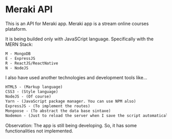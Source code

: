 # Meraki API

This is an API for Meraki app.
Meraki app is a stream online courses plataform.

It is being builded only with JavaSCript language.
Specifically with the MERN Stack:
```html
M - MongoDB
E - ExpressJS
R - ReactJS/ReactNative
N - NodeJS
```

I also have used another technologies and development tools like...
```html
HTML5 - (Markup language)
CSS3 - (Style language)
NodeJS - (Of course)
Yarn - (JavaScript package manager. You can use NPM also)
ExpressJS - (To implement the routes)
Mongoose - (To abstract the data base sintaxe)
Nodemon - (Just to reload the server when I save the script automatically)
```

Observation: The app is still being developing. So, it has some functionalities not implemented.
